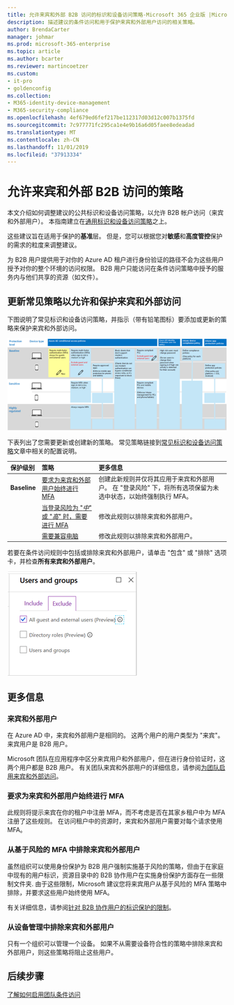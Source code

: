 ```yaml
---
title: 允许来宾和外部 B2B 访问的标识和设备访问策略-Microsoft 365 企业版 |Microsoft 文档
description: 描述建议的条件访问和用于保护来宾和外部用户访问的相关策略。
author: BrendaCarter
manager: johmar
ms.prod: microsoft-365-enterprise
ms.topic: article
ms.author: bcarter
ms.reviewer: martincoetzer
ms.custom:
- it-pro
- goldenconfig
ms.collection:
- M365-identity-device-management
- M365-security-compliance
ms.openlocfilehash: 4ef679ed6fef217be112317d03d12c007b1375fd
ms.sourcegitcommit: 7c977771fc295ca1e4e9b16a6d05faee8edeadad
ms.translationtype: MT
ms.contentlocale: zh-CN
ms.lasthandoff: 11/01/2019
ms.locfileid: "37913334"
---
```

# <a name="policies-for-allowing-guest-and-external-b2b-access"></a>允许来宾和外部 B2B 访问的策略
本文介绍如何调整建议的公共标识和设备访问策略，以允许 B2B 帐户访问（来宾和外部用户）。 本指南建立在[通用标识和设备访问策略](identity-access-policies.md)之上。

这些建议旨在适用于保护的**基准**层。 但是，您可以根据您对**敏感**和**高度管控**保护的需求的粒度来调整建议。 

为 B2B 用户提供用于对你的 Azure AD 租户进行身份验证的路径不会为这些用户授予对你的整个环境的访问权限。 B2B 用户只能访问在条件访问策略中授予的服务内与他们共享的资源（如文件）。

## <a name="updating-the-common-policies-to-allow-and-protect-guest-and-external-access"></a>更新常见策略以允许和保护来宾和外部访问 

下图说明了常见标识和设备访问策略，并指示（带有铅笔图标）要添加或更新的策略来保护来宾和外部访问。 

![保护来宾访问的策略更新摘要](../images/identity-access-ruleset-guest.png)

下表列出了您需要更新或创建新的策略。 常见策略链接到[常见标识和设备访问策略](identity-access-policies.md)文章中相关的配置说明。

|保护级别|策略|更多信息|
|:---------------|:-------|:----------------|
|**Baseline**|[要求为来宾和外部用户始终进行 MFA](identity-access-policies.md#require-mfa-based-on-sign-in-risk)|创建此新规则并仅将其应用于来宾和外部用户。 在 "登录风险" 下，将所有选项保留为未选中状态，以始终强制执行 MFA。|
|        |[当登录风险为 "*中*" 或 "*高*" 时，需要进行 MFA](identity-access-policies.md#require-mfa-based-on-sign-in-risk)|修改此规则以排除来宾和外部用户。|
|        |[需要兼容电脑](identity-access-policies.md#require-compliant-pcs-but-not-compliant-phones-and-tablets)|修改此规则以排除来宾和外部用户。|

若要在条件访问规则中包括或排除来宾和外部用户，请单击 "包含" 或 "排除" 选项卡，并检查**所有来宾和外部用户**。

![用于排除来宾的控件的屏幕捕获](../images/identity-access-exclude-guests-ui.png)

## <a name="more-information"></a>更多信息

### <a name="guests-vs-external-users"></a>来宾和外部用户
在 Azure AD 中，来宾和外部用户是相同的。 这两个用户的用户类型为 "来宾"。 来宾用户是 B2B 用户。

Microsoft 团队在应用程序中区分来宾用户和外部用户，但在进行身份验证时，这两个用户都是 B2B 用户。 有关团队来宾和外部用户的详细信息，请参阅[为团队启用来宾和外部访问](teams-access-policies.md#enabling-guest-and-external-access-for-teams)。

### <a name="require-mfa-always-for-guest-and-external-users"></a>要求为来宾和外部用户始终进行 MFA
此规则将提示来宾在你的租户中注册 MFA，而不考虑是否在其家乡租户中为 MFA 注册了这些规则。 在访问租户中的资源时，来宾和外部用户需要对每个请求使用 MFA。 

### <a name="excluding-guest-and-external-users-from-risk-based-mfa"></a>从基于风险的 MFA 中排除来宾和外部用户
虽然组织可以使用身份保护为 B2B 用户强制实施基于风险的策略，但由于在家庭中现有的用户标识，资源目录中的 B2B 协作用户在实施身份保护方面存在一些限制文件夹. 由于这些限制，Microsoft 建议您将来宾用户从基于风险的 MFA 策略中排除，并要求这些用户始终使用 MFA。 

有关详细信息，请参阅[针对 B2B 协作用户的标识保护的限制](https://docs.microsoft.com/azure/active-directory/identity-protection/concept-identity-protection-b2b#limitations-of-identity-protection-for-b2b-collaboration-users)。 

### <a name="excluding-guest-and-external-users-from-device-management"></a>从设备管理中排除来宾和外部用户 
只有一个组织可以管理一个设备。 如果不从需要设备符合性的策略中排除来宾和外部用户，则这些策略将阻止这些用户。 

## <a name="next-steps"></a>后续步骤

[了解如何启用团队条件访问](teams-access-policies.md)

